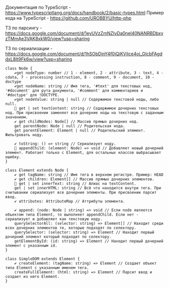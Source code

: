 Документация по TypeScript - https://www.typescriptlang.org/docs/handbook/2/basic-types.html
Пример кода на TypeScript - https://github.com/UROBBYU/http-php

ТЗ по парсингу - https://docs.google.com/document/d/1eyUVzZmNZIvDa0nel40NANRBDbxyzTMmAe3VAK8xkW0/view?usp=sharing

ТЗ по сериализации - https://docs.google.com/document/d/1hSObDjnY4f0iQiKVjIce4oj_GIcbFAgddxL8It9Fk6w/view?usp=sharing

```TS
class Node {
    ✔️get nodeType: number // 1 - element, 2 - attribute, 3 - text, 4 - cdata, 7 - processing instruction, 8 - comment, 9 - document, 10 - doctype
    ✔️get nodeName: string // Имя тега, '#text' для текстовых нод, '#document' для рута документа, '#comment' для комментариев и '#doctype' для !DOCTYPE.
    ✔️get nodeValue: string | null // Содержимое текстовой ноды, либо null.
    🚧 get | set textContent: string // Содержимое дочерних текстовых нод. При присвоении заменяет все дочерние ноды на текстовую с заданным значением.
    ✔️ get childNodes: Node[] // Массив прямых дочерних нод.
    get parentNode: Node | null // Родительская нода.
    get parentElement: Element | null // Родительский элемент. Фильтровать ноду.

    ✔️ toString: () => string // Сериализует ноду.
    🚧 appendChild: (element: Node) => void // Добавляет новый дочерний элемент. Работает только с Element, для остальных классов выбрасывает ошибку.
}

class Element extends Node {
    ✔️ get tagName: string // Имя тега в верхнем регистре. Пример: HEAD
    ✔️ get children: Element[] // Массив прямых дочерних элементов.
    🚧 get | set innerText: string // Алиас на textContent.
    get | set innerHTML: string // Всё что находится внутри тега. При считывании сериализует все дочерние элементы. При присвоении парсит ввод.
    ✔️ attributes: AttributeMap // Аттрибуты элемента.
    
    ✔️ append: (node: Node | string) => void // Если node является объектом типа Element, то выполняет appendChild. Если нет - сериализует и добавляет как текстовую ноду.
    querySelectorAll: (selector: string) => Element[] // Находит среди всех дочерних элементов те, которые подходят по селектору.
    querySelector: (selector: string) => Element // Находит первый дочерний элемент который подходит по селектору.
    getElementById: (id: string) => Element // Находит первый дочерний элемент с указанным id.
}

class SimpleDOM extends Element {
    ✔️ createElement: (tagName: string) => Element // Создает объект типа Element с указанным именем тега.
    createFullElement: (html: string) => Element // Парсит ввод и создает из него Element.
}
```

